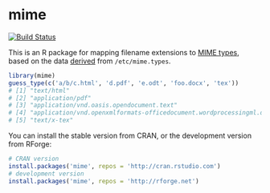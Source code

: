 # mime

[![Build Status](https://travis-ci.org/yihui/mime.svg)](https://travis-ci.org/yihui/mime)

This is an R package for mapping filename extensions to [MIME
types](http://en.wikipedia.org/wiki/Internet_media_type), based on the data
[derived](R/mime.R) from `/etc/mime.types`.

```r
library(mime)
guess_type(c('a/b/c.html', 'd.pdf', 'e.odt', 'foo.docx', 'tex'))
# [1] "text/html"                                                              
# [2] "application/pdf"                                                        
# [3] "application/vnd.oasis.opendocument.text"                                
# [4] "application/vnd.openxmlformats-officedocument.wordprocessingml.document"
# [5] "text/x-tex"
```

You can install the stable version from CRAN, or the development version from
RForge:

```r
# CRAN version
install.packages('mime', repos = 'http://cran.rstudio.com')
# development version
install.packages('mime', repos = 'http://rforge.net')
```
